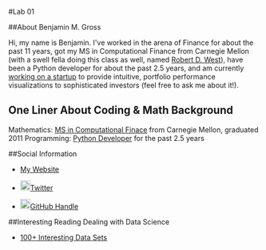 #Lab 01

##About Benjamin M. Gross

Hi, my name is Benjamin. I've worked in the arena of Finance for about the past 11 years, got my MS in Computational Finance from Carnegie Mellon (with a swell fella doing this class as well, named [Robert D. West](https://github.com/robertdavidwest)), have been a Python developer for about the past 2.5 years, and am currently [working on a startup](http://visualizewealth.com/) to provide intuitive, portfolio performance visualizations to sophisticated investors (feel free to ask me about it!).

## One Liner About Coding & Math Background

Mathematics: [MS in Computational Finace](http://www.tepper.cmu.edu/master-in-computational-finance/index.aspx) from Carnegie Mellon, graduated 2011
Programming: [Python Developer](https://github.com/benjaminmgross?tab=repositories) for the past 2.5 years

##Social Information

- [My Website](www.benjaminmgross.com)

- <img src="https://g.twimg.com/Twitter_logo_blue.png" height="20px" />[Twitter](https://twitter.com/benjaminmgross)

- <img src="https://assets-cdn.github.com/images/modules/logos_page/Octocat.png" height="20px"/>[GitHub Handle](https://github.com/benjaminmgross) 

##Interesting Reading Dealing with Data Science
- [100+ Interesting Data Sets](http://rs.io/2014/05/29/list-of-data-sets.html)
